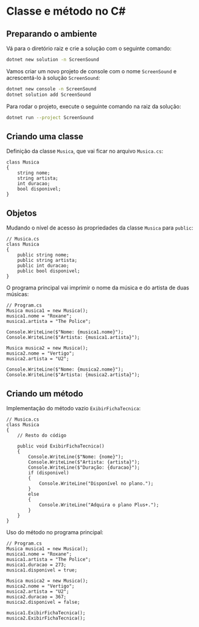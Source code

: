 # Classe e método no C#
## Preparando o ambiente

Vá para o diretório raiz e crie a solução com o seguinte comando:

```bash
dotnet new solution -n ScreenSound
```
Vamos criar um novo projeto de console com o nome `ScreenSound` e acrescentá-lo à solução `ScreenSound`:

```bash
dotnet new console -n ScreenSound
dotnet solution add ScreenSound
```
Para rodar o projeto, execute o seguinte comando na raiz da solução:

```bash
dotnet run --project ScreenSound
```

## Criando uma classe
Definição da classe `Musica`, que vai ficar no arquivo `Musica.cs`:
```CSharp
class Musica
{
    string nome;
    string artista;
    int duracao;
    bool disponivel;
}
```
## Objetos
Mudando o nível de acesso às propriedades da classe `Musica` para `public`:
```CSharp
// Musica.cs
class Musica
{
    public string nome;
    public string artista;
    public int duracao;
    public bool disponivel;
}
```

O programa principal vai imprimir o nome da música e do artista de duas músicas:
```CSharp
// Program.cs
Musica musica1 = new Musica();
musica1.nome = "Roxane";
musica1.artista = "The Police";

Console.WriteLine($"Nome: {musica1.nome}");
Console.WriteLine($"Artista: {musica1.artista}");

Musica musica2 = new Musica();
musica2.nome = "Vertigo";
musica2.artista = "U2";

Console.WriteLine($"Nome: {musica2.nome}");
Console.WriteLine($"Artista: {musica2.artista}");
```

## Criando um método
Implementação do método vazio `ExibirFichaTecnica`:
```CSharp
// Musica.cs
class Musica
{
    // Resto do código

    public void ExibirFichaTecnica()
    {
        Console.WriteLine($"Nome: {nome}");
        Console.WriteLine($"Artista: {artista}");
        Console.WriteLine($"Duração: {duracao}");
        if (disponivel)
        {
            Console.WriteLine("Disponível no plano.");
        }
        else
        {
            Console.WriteLine("Adquira o plano Plus+.");
        }
    }
}
```

Uso do método no programa principal:
```CSharp
// Program.cs
Musica musica1 = new Musica();
musica1.nome = "Roxane";
musica1.artista = "The Police";
musica1.duracao = 273;
musica1.disponivel = true;

Musica musica2 = new Musica();
musica2.nome = "Vertigo";
musica2.artista = "U2";
musica2.duracao = 367;
musica2.disponivel = false;

musica1.ExibirFichaTecnica();
musica2.ExibirFichaTecnica();
```
